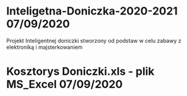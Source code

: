 # Inteligetna-Doniczka-2020-2021 07/09/2020
Projekt Inteligentnej doniczki stworzony od podstaw w celu zabawy z elektroniką i majsterkowaniem
# Kosztorys Doniczki.xls - plik MS_Excel 07/09/2020
